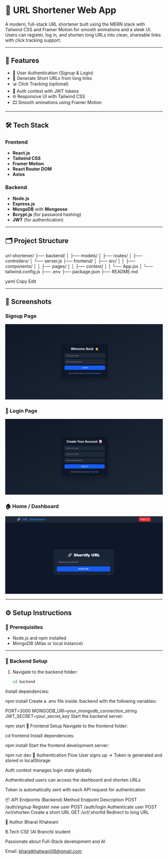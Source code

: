# 🔗 URL Shortener Web App

A modern, full-stack URL shortener built using the MERN stack with Tailwind CSS and Framer Motion for smooth animations and a sleek UI. Users can register, log in, and shorten long URLs into clean, shareable links with click tracking support.

---

## 🚀 Features

- 🔐 User Authentication (Signup & Login)  
- 🔗 Generate Short URLs from long links  
- 📊 Click Tracking (optional)  
- 🧠 Auth context with JWT tokens  
- 🌐 Responsive UI with Tailwind CSS  
- 🎞 Smooth animations using Framer Motion  

---

## 🛠 Tech Stack

### Frontend
- **React.js**  
- **Tailwind CSS**  
- **Framer Motion**  
- **React Router DOM**  
- **Axios**  

### Backend
- **Node.js**  
- **Express.js**  
- **MongoDB** with **Mongoose**  
- **Bcrypt.js** (for password hashing)  
- **JWT** (for authentication)  

---

## 🗂 Project Structure

url-shortener/
├── backend/
│ ├── models/
│ ├── routes/
│ ├── controllers/
│ └── server.js
├── frontend/
│ ├── src/
│ │ ├── components/
│ │ ├── pages/
│ │ ├── context/
│ │ └── App.jsx
│ └── tailwind.config.js
├── .env
├── package.json
├── README.md

yaml
Copy
Edit

---

## 📸 Screenshots

### Signup Page  
![Signup Page](./public/Signup.png)

### 🔐 Login Page  
![Login Page](./public/Login.png)

### 🏠 Home / Dashboard  
![Dashboard](./public/Hero.png)

---

## ⚙️ Setup Instructions

### 📌 Prerequisites
- Node.js and npm installed  
- MongoDB (Atlas or local instance)  

---

### 🔧 Backend Setup

1. Navigate to the backend folder:
   ```bash
   cd backend
Install dependencies:

npm install
Create a .env file inside /backend with the following variables:



PORT=3000
MONGODB_URI=your_mongodb_connection_string
JWT_SECRET=your_secret_key
Start the backend server:


npm start
🎨 Frontend Setup
Navigate to the frontend folder:


cd frontend
Install dependencies:


npm install
Start the frontend development server:

npm run dev
🔐 Authentication Flow
User signs up → Token is generated and stored in localStorage

Auth context manages login state globally

Authenticated users can access the dashboard and shorten URLs

Token is automatically sent with each API request for authentication

📦 API Endpoints (Backend)
Method	Endpoint	Description
POST	/auth/signup	Register new user
POST	/auth/login	Authenticate user
POST	/url/shorten	Create a short URL
GET	/url/:shortId	Redirect to long URL



👤 Author
Bharat Khatwani

B.Tech CSE (AI Branch) student

Passionate about Full-Stack development and AI



Email: bharatkhatwani06@gmail.com


